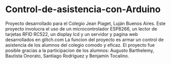 # Control-de-asistencia-con-Arduino
Proyecto desarrollado para el Colegio Jean Piaget, Luján Buenos Aires.
Este proyecto involucra el uso de un microcontrolador ESP8266, un lector de tarjetas RFID RC522, un display lcd y un servidor y pagina web desarrollados en glitch.com
La funcion del proyecto es armar un control de asistencia de los alumnos del colegio comodo y eficaz.
El proyecto fue posible gracias a la participacion de los alumnos: Augusto Barthelemy, Bautista Onorato, Santiago Rodríguez y Benjamin Tocalino.
